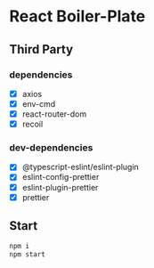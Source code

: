 # React Boiler-Plate

## Third Party

### dependencies

- [x] axios
- [x] env-cmd
- [x] react-router-dom
- [x] recoil

### dev-dependencies

- [x] @typescript-eslint/eslint-plugin
- [x] eslint-config-prettier
- [x] eslint-plugin-prettier
- [x] prettier

## Start

```bash
npm i
npm start
```
